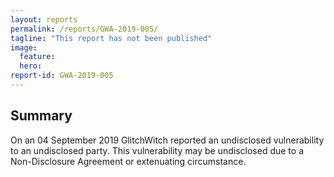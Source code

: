 ```yaml
---
layout: reports
permalink: /reports/GWA-2019-005/
tagline: "This report has not been published"
image:
  feature:
  hero:
report-id: GWA-2019-005
---
```


## Summary
On an 04 September 2019 GlitchWitch reported an undisclosed vulnerability to an undisclosed party. This vulnerability may be undisclosed due to a Non-Disclosure Agreement or extenuating circumstance.
